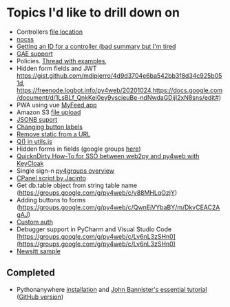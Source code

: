 # Topics I'd like to drill down on 


* Controllers [file location](https://groups.google.com/g/py4web/c/GZm3ysmEdY8/m/OLjHlMmLAQAJ)
* [nocss](https://github.com/mdipierro/no.css#the-nav-block)
* [Getting an ID for a controller (bad summary but I'm tired](https://groups.google.com/forum/#!topic/py4web/yFpVzzOe7R0)
* [GAE support](https://mail.google.com/mail/u/0/#inbox/FMfcgxwKjBPvXHwhmFlVmCSBncSBQZdB?compose=DmwnWtDmBFGHGchbMrrkRMVgJtbzcpQsDmkcNzjpPvNZDGqJQBFNcGLsTMJddRbSnqKqpLZMCqWl)
* Policies. [Thread with examples](https://mail.google.com/mail/u/0/#inbox/FMfcgxwKjBRGVhcMxgGkxCwVmBtttSfn),
* Hidden form fields and JWT https://gist.github.com/mdipierro/4d9d3704e6ba542bb3f8d34c925b051d,  https://freenode.logbot.info/py4web/20201024,https://docs.google.com/document/d/1LsBLf_QnkKei0ey9vscjeuBe-ndNwdaGDijI2xN8sns/edit#)
* PWA using vue [MyFeed app](https://mail.google.com/mail/u/0/#inbox/FMfcgxwKjBKLGWfkrhQtDMrNfHvMJqKh)
* Amazon S3 [file upload](https://mail.google.com/mail/u/0/#inbox/FMfcgxwJZJbtVmFVKzxnthSBvknxCsWN)
* [JSONB suport](https://mail.google.com/mail/u/0/#inbox/FMfcgxwJXpNZQRbtWDwrGbtjtLFxhvzk)
* [Changing button labels](https://groups.google.com/g/py4web/c/tK4s8nao3dc)
* [Remove static from a URL](https://mail.google.com/mail/u/0/?zx=g45lhcfwef9s#inbox/FMfcgxwJXVFjcRgfBsdljmZzWXDQCbKm)
* [Q() in utils.js](https://groups.google.com/g/py4web/c/-wvLOWBplZo/m/USTve_cHAwAJ)
* Hidden forms in fields (google groups [here](https://groups.google.com/g/py4web/c/JulaXtFLEPY))
* [QuicknDirty How-To for SSO between web2py and py4web with KeyCloak](https://groups.google.com/g/py4web/c/CiHvAUVhEP8)
* Single sign-n
  [py4groups overview](https://groups.google.com/g/py4web/c/jsG2szED3uk/m/FyB3c99EAwAJ)
* [CPanel script by Jacinto](https://mail.google.com/mail/u/0/#inbox/FMfcgxwJZJSxwPpVtVlqzMbvtCGgrZTq)
* Get db.table object from string table name (https://groups.google.com/g/py4web/c/v88MHLqOzjY)
* Adding buttons to forms (https://groups.google.com/g/py4web/c/QwnEjVYbaBY/m/DkvCEAC2AgAJ)
* [Custom auth](https://mail.google.com/mail/u/0/#inbox/FMfcgxwKhqjGpRzsgGrBKTggddVnpDvc)
* Debugger support in PyCharm and Visual Studio Code [https://groups.google.com/g/py4web/c/Lv6nL3zSHn0](https://groups.google.com/g/py4web/c/Lv6nL3zSHn0)
* [Newsitt sample](newsitt-notes.md)

## Completed
* Pythonanywhere
  [installation](https://mail.google.com/mail/u/0/?zx=ja0bdk3nuo9#search/pythonanywhere/FMfcgxwJXLbMsZXKQfvMFvPBBhkHzQrW?compose=DmwnWtDqNJWBmQdZtkLhMZnrPKSpgnghpVSldgNbhtMZJTqWTGWKbxlkTtTRTrDbCSwpBrwcqnLV) and [John Bannister's essential tutorial](https://groups.google.com/d/msgid/py4web/5f9cda29-6e27-4741-99df-ead216f4e791o%40googlegroups.com?utm_medium=email&utm_source=footer) ([GitHub version](https://github.com/Eudorajab1/py4web_pythonanywhere_source))
